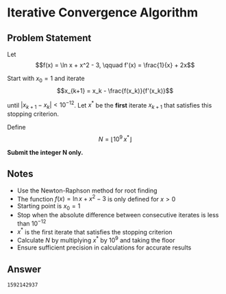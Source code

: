 # Iterative Convergence Algorithm

## Problem Statement

Let
$$f(x) = \ln x + x^2 - 3, \qquad f'(x) = \frac{1}{x} + 2x$$

Start with $x_0 = 1$ and iterate
$$x_{k+1} = x_k - \frac{f(x_k)}{f'(x_k)}$$

until $|x_{k+1} - x_k| < 10^{-12}$. Let $x^*$ be the **first** iterate $x_{k+1}$ that satisfies this stopping criterion.

Define
$$N = \lfloor 10^9 \, x^* \rfloor$$

**Submit the integer N only.**

## Notes

- Use the Newton-Raphson method for root finding
- The function $f(x) = \ln x + x^2 - 3$ is only defined for $x > 0$
- Starting point is $x_0 = 1$
- Stop when the absolute difference between consecutive iterates is less than $10^{-12}$
- $x^*$ is the first iterate that satisfies the stopping criterion
- Calculate $N$ by multiplying $x^*$ by $10^9$ and taking the floor
- Ensure sufficient precision in calculations for accurate results

## Answer

```
1592142937
```
